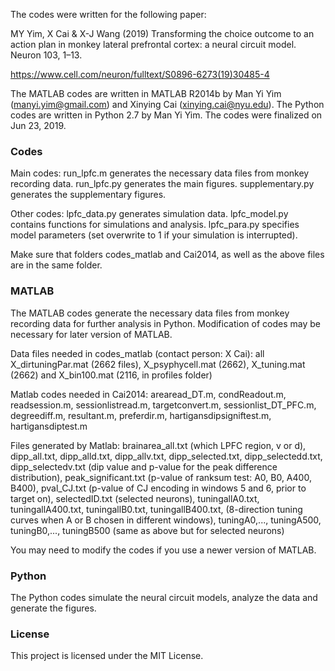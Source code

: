 The codes were written for the following paper:

MY Yim, X Cai & X-J Wang (2019) Transforming the choice outcome to an action plan in monkey lateral prefrontal cortex: a neural circuit model. Neuron 103, 1–13.

https://www.cell.com/neuron/fulltext/S0896-6273(19)30485-4

The MATLAB codes are written in MATLAB R2014b by Man Yi Yim (manyi.yim@gmail.com) and Xinying Cai (xinying.cai@nyu.edu). The Python codes are written in Python 2.7 by Man Yi Yim. The codes were finalized on Jun 23, 2019.

### Codes
Main codes:
run_lpfc.m generates the necessary data files from monkey recording data.
run_lpfc.py generates the main figures.
supplementary.py generates the supplementary figures.

Other codes:
lpfc_data.py generates simulation data.
lpfc_model.py contains functions for simulations and analysis.
lpfc_para.py specifies model parameters (set overwrite to 1 if your simulation is interrupted).

Make sure that folders codes_matlab and Cai2014, as well as the above files are in the same folder.

### MATLAB
The MATLAB codes generate the necessary data files from monkey recording data for further analysis in Python. Modification of codes may be necessary for later version of MATLAB.

Data files needed in codes_matlab (contact person: X Cai): all X_dirtuningPar.mat (2662 files), X_psyphycell.mat (2662), X_tuning.mat (2662) and X_bin100.mat (2116, in profiles folder)

Matlab codes needed in Cai2014: arearead_DT.m, condReadout.m, readsession.m, sessionlistread.m, targetconvert.m, sessionlist_DT_PFC.m, degreediff.m, resultant.m, preferdir.m, hartigansdipsigniftest.m, hartigansdiptest.m

Files generated by Matlab: brainarea_all.txt (which LPFC region, v or d), dipp_all.txt, dipp_alld.txt, dipp_allv.txt, dipp_selected.txt, dipp_selectedd.txt, dipp_selectedv.txt (dip value and p-value for the peak difference distribution), peak_significant.txt (p-value of ranksum test: A0, B0, A400, B400), pval_CJ.txt (p-value of CJ encoding in windows 5 and 6, prior to target on), selectedID.txt (selected neurons), tuningallA0.txt, tuningallA400.txt, tuningallB0.txt, tuningallB400.txt, (8-direction tuning curves when A or B chosen in different windows), tuningA0,..., tuningA500, tuningB0,..., tuningB500 (same as above but for selected neurons)

You may need to modify the codes if you use a newer version of MATLAB.

### Python
The Python codes simulate the neural circuit models, analyze the data and generate the figures.

### License
This project is licensed under the MIT License.
